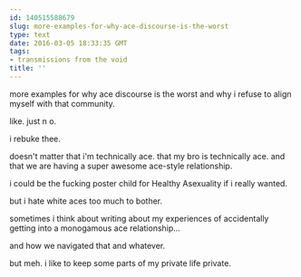 ```yaml
---
id: 140515588679
slug: more-examples-for-why-ace-discourse-is-the-worst
type: text
date: 2016-03-05 18:33:35 GMT
tags:
- transmissions from the void
title: ''
---
```


more examples for why ace discourse is the worst and why i refuse to align myself with that community.

like. just n o.

i rebuke thee.

doesn't matter that i'm technically ace. that my bro is technically ace. and that we are having a super awesome ace-style relationship.

i could be the fucking poster child for Healthy Asexuality if i really wanted.

but i hate white aces too much to bother.

sometimes i think about writing about my experiences of accidentally getting into a monogamous ace relationship...

and how we navigated that and whatever.

but meh. i like to keep some parts of my private life private.